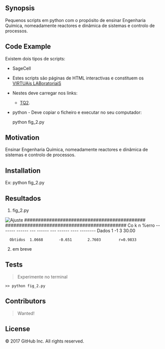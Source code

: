 ## Synopsis

Pequenos scripts em python com o propósito de ensinar Engenharia Química, nomeadamente reactores e dinâmica de sistemas e controlo de processos.

## Code Example

Existem dois tipos de scripts:
- SageCell
 - Estes scripts são páginas de HTML interactivas e constituem os [VIRTUAis LABoratoriaiS](http://freire.ist.utl.pt/virtual/)
 - Nestes deve carregar nos links:
   - [TQ2](http://gamafreire.github.io/CSTR/TQ2.html).
        
- python
      - Deve copiar o ficheiro e executar no seu computador: 
      
    python fig_2.py

## Motivation

Ensinar Engenharia Química, nomeadamente reactores e dinâmica de sistemas e controlo de processos.

## Installation

Ex:
python fig_2.py

## Resultados
1. fig_2.py
  
  <img src="fig.png" alt="Ajuste" title="Resultado" />
  ############################################
  ############################################
               Co            k            n        %erro
      -------  ------  ---  ------  ---  ------  ----  --------
      Dados    1            -1           3             30.00
 
      Obtidos  1.0668       -0.651       2.7603        r=0.9833

2. em breve

## Tests

  > Experimente no terminal
  
    >> python fig_2.py

## Contributors

 > Wanted!

## License

<p class="copyline">© 2017 GitHub Inc. All rights reserved.</p>
